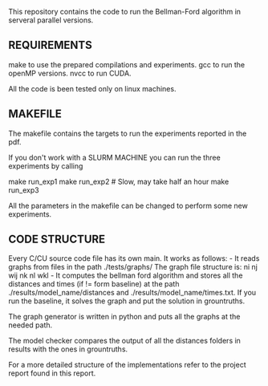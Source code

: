 This repository contains the code to run the Bellman-Ford algorithm in serveral parallel versions.

## REQUIREMENTS
make to use the prepared compilations and experiments.
gcc to run the openMP versions.
nvcc to run CUDA.

All the code is been tested only on linux machines.

## MAKEFILE
The makefile contains the targets to run the experiments reported in the pdf.

If you don't work with a SLURM MACHINE you can run the three experiments by calling

make run_exp1
make run_exp2  # Slow, may take half an hour
make run_exp3

All the parameters in the makefile can be changed to perform some new experiments. 

## CODE STRUCTURE
Every C/CU source code file has its own main. It works as follows:
    - It reads graphs from files in the path ./tests/graphs/ 
      The graph file structure is:
       ni nj wij
       nk nl wkl
    - It computes the bellman ford algorithm and stores all the distances and times (if != form baseline)
      at the path ./results/model_name/distances and ./results/model_name/times.txt. If you run the baseline, 
      it solves the graph and put the solution in grountruths. 

The graph generator is written in python and puts all the graphs at the needed path.

The model checker compares the output of all the distances folders in results with the ones in grountruths.

For a more detailed structure of the implementations refer to the project report found in this report. 
 
